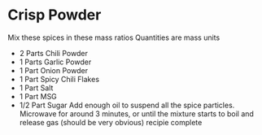# Crisp Powder 
Mix these spices in these mass ratios
Quantities are mass units 
- 2 Parts Chili Powder 
- 1 Parts Garlic Powder 
- 1 Part Onion Powder 
- 1 Part Spicy Chili Flakes 
- 1 Part Salt 
- 1 Part MSG 
- 1/2 Part Sugar
Add enough oil to suspend all the spice particles.
Microwave for around 3 minutes, or until the mixture starts to boil and release gas (should be very obvious)
recipie complete

